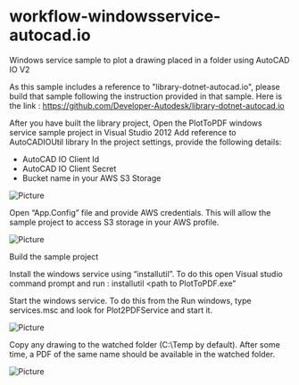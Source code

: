 workflow-windowsservice-autocad.io
==================================

Windows service sample to plot a drawing placed in a folder using AutoCAD IO V2

As this sample includes a reference to "library-dotnet-autocad.io", please build
that sample following the instruction provided in that sample. Here is the link :
https://github.com/Developer-Autodesk/library-dotnet-autocad.io

After you have built the library project, 
Open the PlotToPDF windows service sample project in Visual Studio 2012
Add reference to AutoCADIOUtil library
In the project settings, provide the following details:
-	AutoCAD IO Client Id
-	AutoCAD IO Client Secret
-	Bucket name in your AWS S3 Storage
 
![Picture](https://github.com/Developer-Autodesk/workflow-windowsservice-autocad.io/blob/master/assets/1.PNG)
 
Open “App.Config” file and provide AWS credentials. This will allow the sample project to access S3 storage in your AWS profile.
 
![Picture](https://github.com/Developer-Autodesk/workflow-windowsservice-autocad.io/blob/master/assets/2.png)
 
Build the sample project

Install the windows service using “installutil”. 
To do this open Visual studio command prompt and run : installutil <path to PlotToPDF.exe”

Start the windows service. To do this from the Run windows, type services.msc and look for Plot2PDFService and start it.

![Picture](https://github.com/Developer-Autodesk/workflow-windowsservice-autocad.io/blob/master/assets/3.png)

Copy any drawing to the watched folder (C:\Temp by default). 
After some time, a PDF of the same name should be available in the watched folder.

![Picture](https://github.com/Developer-Autodesk/workflow-windowsservice-autocad.io/blob/master/assets/4.PNG)
